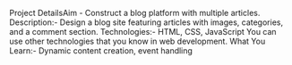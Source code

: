 Project DetailsAim -
Construct a blog platform with multiple articles.
Description:-
Design a blog site featuring articles with images, categories, and a comment
section.
Technologies:-
HTML, CSS, JavaScript
You can use other technologies that you know in web development.
What You Learn:-
Dynamic content creation, event handling
